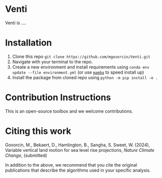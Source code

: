 # Venti

Venti is ....



# Installation

1. Clone this repo `git clone https://github.com/mgovorcin/Venti.git`
2. Navigate with your terminal to the repo.
3. Create a new environment and install requirements using `conda env update --file environment.yml` (or use [`mamba`](https://github.com/mamba-org/mamba) to speed install up)
4. Install the package from cloned repo using `python -m pip install -e .`

# Contribution Instructions

This is an open-source toolbox and we welcome contributions.

# Citing this work #

Govorcin, M., Bekaert, D., Hamlington, B., Sangha, S. Sweet, W. (2024), Variable vertical land motion for sea level rise projections, _Nature Climate Change_, (submitted)

In addition to the above, we recommend that you cite the original publications that describe the algorithms used in your specific analysis. 